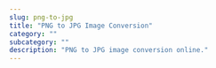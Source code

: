 ```yaml
---
slug: png-to-jpg
title: "PNG to JPG Image Conversion"
category: ""
subcategory: ""
description: "PNG to JPG image conversion online."
---
```


